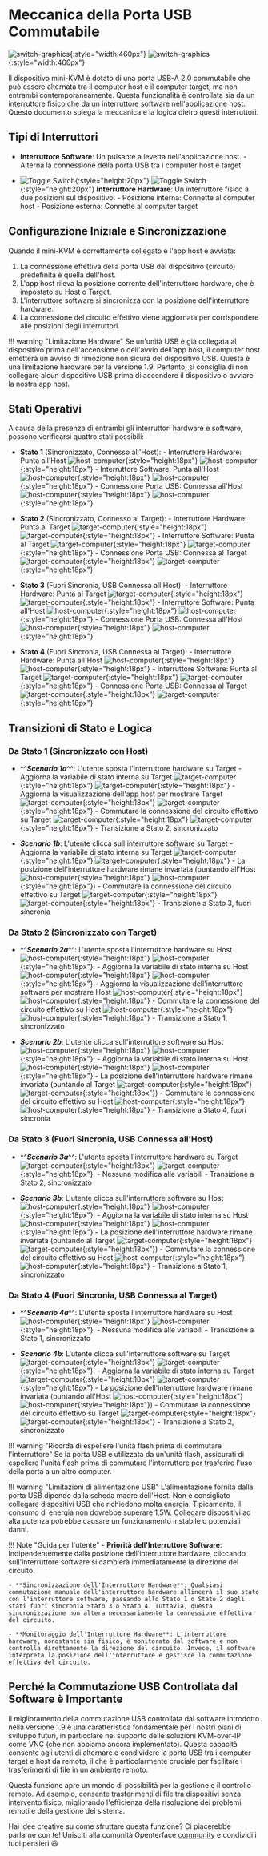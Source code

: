 # Meccanica della Porta USB Commutabile

![switch-graphics](images/product/switch-graphics.svg#only-light){:style="width:460px"}
![switch-graphics](images/product/switch-graphics_1.svg#only-dark){:style="width:460px"}

Il dispositivo mini-KVM è dotato di una porta USB-A 2.0 commutabile che può essere alternata tra il computer host e il computer target, ma non entrambi contemporaneamente. Questa funzionalità è controllata sia da un interruttore fisico che da un interruttore software nell'applicazione host. Questo documento spiega la meccanica e la logica dietro questi interruttori.

## Tipi di Interruttori

- **Interruttore Software**: Un pulsante a levetta nell'applicazione host.
      - Alterna la connessione della porta USB tra i computer host e target

- ![Toggle Switch](images/shell-icons/toggle-h-t.svg#only-light){:style="height:20px"} ![Toggle Switch](images/shell-icons/toggle-h-t_1.svg#only-dark){:style="height:20px"} **Interruttore Hardware**: Un interruttore fisico a due posizioni sul dispositivo.
      - Posizione interna: Connette al computer host
      - Posizione esterna: Connette al computer target

## Configurazione Iniziale e Sincronizzazione

Quando il mini-KVM è correttamente collegato e l'app host è avviata:

1. La connessione effettiva della porta USB del dispositivo (circuito) predefinita è quella dell'host.
2. L'app host rileva la posizione corrente dell'interruttore hardware, che è impostato su Host o Target.
3. L'interruttore software si sincronizza con la posizione dell'interruttore hardware.
4. La connessione del circuito effettivo viene aggiornata per corrispondere alle posizioni degli interruttori.

!!! warning "Limitazione Hardware"
    Se un'unità USB è già collegata al dispositivo prima dell'accensione o dell'avvio dell'app host, il computer host emetterà un avviso di rimozione non sicura del dispositivo USB. Questa è una limitazione hardware per la versione 1.9. Pertanto, si consiglia di non collegare alcun dispositivo USB prima di accendere il dispositivo o avviare la nostra app host.

## Stati Operativi

A causa della presenza di entrambi gli interruttori hardware e software, possono verificarsi quattro stati possibili:

- **Stato 1** (Sincronizzato, Connesso all'Host):
      - Interruttore Hardware: Punta all'Host ![host-computer](images/shell-icons/host-computer.svg#only-light){:style="height:18px"} ![host-computer](images/shell-icons/host-computer_1.svg#only-dark){:style="height:18px"}
      - Interruttore Software: Punta all'Host ![host-computer](images/shell-icons/host-computer.svg#only-light){:style="height:18px"} ![host-computer](images/shell-icons/host-computer_1.svg#only-dark){:style="height:18px"}
      - Connessione Porta USB: Connessa all'Host ![host-computer](images/shell-icons/host-computer.svg#only-light){:style="height:18px"} ![host-computer](images/shell-icons/host-computer_1.svg#only-dark){:style="height:18px"}

- **Stato 2** (Sincronizzato, Connesso al Target):
      - Interruttore Hardware: Punta al Target ![target-computer](images/shell-icons/target-computer.svg#only-light){:style="height:18px"} ![target-computer](images/shell-icons/target-computer_1.svg#only-dark){:style="height:18px"}
      - Interruttore Software: Punta al Target ![target-computer](images/shell-icons/target-computer.svg#only-light){:style="height:18px"} ![target-computer](images/shell-icons/target-computer_1.svg#only-dark){:style="height:18px"}
      - Connessione Porta USB: Connessa al Target ![target-computer](images/shell-icons/target-computer.svg#only-light){:style="height:18px"} ![target-computer](images/shell-icons/target-computer_1.svg#only-dark){:style="height:18px"}

- **Stato 3** (Fuori Sincronia, USB Connessa all'Host):
      - Interruttore Hardware: Punta al Target ![target-computer](images/shell-icons/target-computer.svg#only-light){:style="height:18px"} ![target-computer](images/shell-icons/target-computer_1.svg#only-dark){:style="height:18px"}
      - Interruttore Software: Punta all'Host ![host-computer](images/shell-icons/host-computer.svg#only-light){:style="height:18px"} ![host-computer](images/shell-icons/host-computer_1.svg#only-dark){:style="height:18px"}
      - Connessione Porta USB: Connessa all'Host ![host-computer](images/shell-icons/host-computer.svg#only-light){:style="height:18px"} ![host-computer](images/shell-icons/host-computer_1.svg#only-dark){:style="height:18px"}

- **Stato 4** (Fuori Sincronia, USB Connessa al Target):
      - Interruttore Hardware: Punta all'Host ![host-computer](images/shell-icons/host-computer.svg#only-light){:style="height:18px"} ![host-computer](images/shell-icons/host-computer_1.svg#only-dark){:style="height:18px"}
      - Interruttore Software: Punta al Target ![target-computer](images/shell-icons/target-computer.svg#only-light){:style="height:18px"} ![target-computer](images/shell-icons/target-computer_1.svg#only-dark){:style="height:18px"}
      - Connessione Porta USB: Connessa al Target ![target-computer](images/shell-icons/target-computer.svg#only-light){:style="height:18px"} ![target-computer](images/shell-icons/target-computer_1.svg#only-dark){:style="height:18px"}

## Transizioni di Stato e Logica

### Da **Stato 1** (Sincronizzato con Host)

- ^^***Scenario 1a***^^: L'utente sposta l'interruttore hardware su Target
      - Aggiorna la variabile di stato interna su Target ![target-computer](images/shell-icons/target-computer.svg#only-light){:style="height:18px"} ![target-computer](images/shell-icons/target-computer_1.svg#only-dark){:style="height:18px"}
      - Aggiorna la visualizzazione dell'app host per mostrare Target ![target-computer](images/shell-icons/target-computer.svg#only-light){:style="height:18px"} ![target-computer](images/shell-icons/target-computer_1.svg#only-dark){:style="height:18px"}
      - Commutare la connessione del circuito effettivo su Target ![target-computer](images/shell-icons/target-computer.svg#only-light){:style="height:18px"} ![target-computer](images/shell-icons/target-computer_1.svg#only-dark){:style="height:18px"}
      - Transizione a Stato 2, sincronizzato

- ***Scenario 1b***: L'utente clicca sull'interruttore software su Target
      - Aggiorna la variabile di stato interna su Target ![target-computer](images/shell-icons/target-computer.svg#only-light){:style="height:18px"} ![target-computer](images/shell-icons/target-computer_1.svg#only-dark){:style="height:18px"}
      - La posizione dell'interruttore hardware rimane invariata (puntando all'Host ![host-computer](images/shell-icons/host-computer.svg#only-light){:style="height:18px"} ![host-computer](images/shell-icons/host-computer_1.svg#only-dark){:style="height:18px"})
      - Commutare la connessione del circuito effettivo su Target ![target-computer](images/shell-icons/target-computer.svg#only-light){:style="height:18px"} ![target-computer](images/shell-icons/target-computer_1.svg#only-dark){:style="height:18px"}
      - Transizione a Stato 3, fuori sincronia

### Da **Stato 2** (Sincronizzato con Target)

- ^^***Scenario 2a***^^: L'utente sposta l'interruttore hardware su Host ![host-computer](images/shell-icons/host-computer.svg#only-light){:style="height:18px"} ![host-computer](images/shell-icons/host-computer_1.svg#only-dark){:style="height:18px"}:
      - Aggiorna la variabile di stato interna su Host ![host-computer](images/shell-icons/host-computer.svg#only-light){:style="height:18px"} ![host-computer](images/shell-icons/host-computer_1.svg#only-dark){:style="height:18px"}
      - Aggiorna la visualizzazione dell'interruttore software per mostrare Host ![host-computer](images/shell-icons/host-computer.svg#only-light){:style="height:18px"} ![host-computer](images/shell-icons/host-computer_1.svg#only-dark){:style="height:18px"}
      - Commutare la connessione del circuito effettivo su Host ![host-computer](images/shell-icons/host-computer.svg#only-light){:style="height:18px"} ![host-computer](images/shell-icons/host-computer_1.svg#only-dark){:style="height:18px"}
      - Transizione a Stato 1, sincronizzato

- ***Scenario 2b***: L'utente clicca sull'interruttore software su Host ![host-computer](images/shell-icons/host-computer.svg#only-light){:style="height:18px"} ![host-computer](images/shell-icons/host-computer_1.svg#only-dark){:style="height:18px"}:
      - Aggiorna la variabile di stato interna su Host ![host-computer](images/shell-icons/host-computer.svg#only-light){:style="height:18px"} ![host-computer](images/shell-icons/host-computer_1.svg#only-dark){:style="height:18px"}
      - La posizione dell'interruttore hardware rimane invariata (puntando al Target ![target-computer](images/shell-icons/target-computer.svg#only-light){:style="height:18px"} ![target-computer](images/shell-icons/target-computer_1.svg#only-dark){:style="height:18px"})
      - Commutare la connessione del circuito effettivo su Host ![host-computer](images/shell-icons/host-computer.svg#only-light){:style="height:18px"} ![host-computer](images/shell-icons/host-computer_1.svg#only-dark){:style="height:18px"}
      - Transizione a Stato 4, fuori sincronia

### Da **Stato 3** (Fuori Sincronia, USB Connessa all'Host)

- ^^***Scenario 3a***^^: L'utente sposta l'interruttore hardware su Target ![target-computer](images/shell-icons/target-computer.svg#only-light){:style="height:18px"} ![target-computer](images/shell-icons/target-computer_1.svg#only-dark){:style="height:18px"}:
      - Nessuna modifica alle variabili
      - Transizione a Stato 2, sincronizzato

- ***Scenario 3b***: L'utente clicca sull'interruttore software su Host ![host-computer](images/shell-icons/host-computer.svg#only-light){:style="height:18px"} ![host-computer](images/shell-icons/host-computer_1.svg#only-dark){:style="height:18px"}:
      - Aggiorna la variabile di stato interna su Host ![host-computer](images/shell-icons/host-computer.svg#only-light){:style="height:18px"} ![host-computer](images/shell-icons/host-computer_1.svg#only-dark){:style="height:18px"}
      - La posizione dell'interruttore hardware rimane invariata (puntando al Target ![target-computer](images/shell-icons/target-computer.svg#only-light){:style="height:18px"} ![target-computer](images/shell-icons/target-computer_1.svg#only-dark){:style="height:18px"})
      - Commutare la connessione del circuito effettivo su Host ![host-computer](images/shell-icons/host-computer.svg#only-light){:style="height:18px"} ![host-computer](images/shell-icons/host-computer_1.svg#only-dark){:style="height:18px"}
      - Transizione a Stato 1, sincronizzato

### Da **Stato 4** (Fuori Sincronia, USB Connessa al Target)

- ^^***Scenario 4a***^^: L'utente sposta l'interruttore hardware su Host ![host-computer](images/shell-icons/host-computer.svg#only-light){:style="height:18px"} ![host-computer](images/shell-icons/host-computer_1.svg#only-dark){:style="height:18px"}:
      - Nessuna modifica alle variabili
      - Transizione a Stato 1, sincronizzato

- ***Scenario 4b***: L'utente clicca sull'interruttore software su Target ![target-computer](images/shell-icons/target-computer.svg#only-light){:style="height:18px"} ![target-computer](images/shell-icons/target-computer_1.svg#only-dark){:style="height:18px"}:
      - Aggiorna la variabile di stato interna su Target ![target-computer](images/shell-icons/target-computer.svg#only-light){:style="height:18px"} ![target-computer](images/shell-icons/target-computer_1.svg#only-dark){:style="height:18px"}
      - La posizione dell'interruttore hardware rimane invariata (puntando all'Host ![host-computer](images/shell-icons/host-computer.svg#only-light){:style="height:18px"} ![host-computer](images/shell-icons/host-computer_1.svg#only-dark){:style="height:18px"})
      - Commutare la connessione del circuito effettivo su Target ![target-computer](images/shell-icons/target-computer.svg#only-light){:style="height:18px"} ![target-computer](images/shell-icons/target-computer_1.svg#only-dark){:style="height:18px"}
      - Transizione a Stato 2, sincronizzato

!!! warning "Ricorda di espellere l'unità flash prima di commutare l'interruttore"
    Se la porta USB è utilizzata da un'unità flash, assicurati di espellere l'unità flash prima di commutare l'interruttore per trasferire l'uso della porta a un altro computer.

!!! warning "Limitazioni di alimentazione USB"
    L'alimentazione fornita dalla porta USB dipende dalla scheda madre dell'Host. Non è consigliato collegare dispositivi USB che richiedono molta energia. Tipicamente, il consumo di energia non dovrebbe superare 1,5W. Collegare dispositivi ad alta potenza potrebbe causare un funzionamento instabile o potenziali danni.

!!! Note "Guida per l'utente"
    - **Priorità dell'Interruttore Software**: Indipendentemente dalla posizione dell'interruttore hardware, cliccando sull'interruttore software si cambierà immediatamente la direzione del circuito.

    - **Sincronizzazione dell'Interruttore Hardware**: Qualsiasi commutazione manuale dell'interruttore hardware allineerà il suo stato con l'interruttore software, passando allo Stato 1 o Stato 2 dagli stati fuori sincronia Stato 3 o Stato 4. Tuttavia, questa sincronizzazione non altera necessariamente la connessione effettiva del circuito.

    - **Monitoraggio dell'Interruttore Hardware**: L'interruttore hardware, nonostante sia fisico, è monitorato dal software e non controlla direttamente la direzione del circuito. Invece, il software interpreta la posizione dell'interruttore e gestisce la commutazione effettiva del circuito.

## Perché la Commutazione USB Controllata dal Software è Importante

Il miglioramento della commutazione USB controllata dal software introdotto nella versione 1.9 è una caratteristica fondamentale per i nostri piani di sviluppo futuri, in particolare nel supporto delle soluzioni KVM-over-IP come VNC (che non abbiamo ancora implementato). Questa capacità consente agli utenti di alternare e condividere la porta USB tra i computer target e host da remoto, il che è particolarmente cruciale per facilitare i trasferimenti di file in un ambiente remoto.

Questa funzione apre un mondo di possibilità per la gestione e il controllo remoto. Ad esempio, consente trasferimenti di file tra dispositivi senza intervento fisico, migliorando l'efficienza della risoluzione dei problemi remoti e della gestione del sistema.

Hai idee creative su come sfruttare questa funzione? Ci piacerebbe parlarne con te! Unisciti alla comunità Openterface [community](/community/) e condividi i tuoi pensieri 😃
